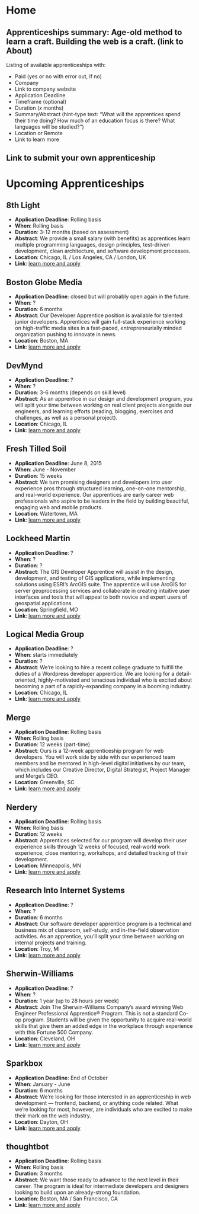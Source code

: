 # Home

## Apprenticeships summary: Age-old method to learn a craft. Building the web is a craft. (link to About)

Listing of available apprenticeships with:
* Paid (yes or no with error out, if no)
* Company
* Link to company website
* Application Deadline
* Timeframe (optional)
* Duration (_x_ months)
* Summary/Abstract (hint-type text: “What will the apprentices spend their time doing? How much of an education focus is there? What languages will be studied?”)
* Location or Remote
* Link to learn more

## Link to submit your own apprenticeship



# Upcoming Apprenticeships

## 8th Light
* **Application Deadline**: Rolling basis
* **When**: Rolling basis
* **Duration**: 3-12 months (based on assessment)
* **Abstract**: We provide a small salary (with benefits) as apprentices learn multiple programming languages, design principles, test-driven development, clean architecture, and software development processes.
* **Location**: Chicago, IL / Los Angeles, CA / London, UK
* **Link**: [learn more and apply](https://8thlight.com/apprenticeship/)

## Boston Globe Media
* **Application Deadline**: closed but will probably open again in the future.
* **When**: ? 
* **Duration**: 6 months
* **Abstract**: Our Developer Apprentice position is available for talented junior developers. Apprentices will gain full-stack experience working on high-traffic media sites in a fast-paced, entrepreneurially minded organization pushing to innovate in news.
* **Location**: Boston, MA
* **Link**: [learn more and apply](http://chc.tbe.taleo.net/chc05/ats/careers/requisition.jsp?org=BOSTGLOB&cws=1&rid=264&source=Indeed.com)

## DevMynd
* **Application Deadline**: ?
* **When**: ?
* **Duration**: 3-6 months (depends on skill level)
* **Abstract**: As an apprentice in our design and development program, you will split your time between working on real client projects alongside our engineers, and learning efforts (reading, blogging, exercises and challenges, as well as a personal project).
* **Location**: Chicago, IL
* **Link**: [learn more and apply](https://devmynd.com/jobs/apprenticeship)

## Fresh Tilled Soil
* **Application Deadline**: June 8, 2015 
* **When**: June - November
* **Duration**: 15 weeks
* **Abstract**: We turn promising designers and developers into user experience pros through structured learning, one-on-one mentorship, and real-world experience. Our apprentices are early career web professionals who aspire to be leaders in the field by building beautiful, engaging web and mobile products.
* **Location**: Watertown, MA
* **Link**: [learn more and apply](http://www.freshtilledsoil.com/aux/)

## Lockheed Martin
* **Application Deadline**: ?
* **When**: ?
* **Duration**: ?
* **Abstract**: The GIS Developer Apprentice will assist in the design, development, and testing of GIS applications, while implementing solutions using ESRI’s ArcGIS suite. The apprentice will use ArcGIS for server geoprocessing services and collaborate in creating intuitive user interfaces and tools that will appeal to both novice and expert users of geospatial applications.
* **Location**: Springfield, MO
* **Link**: [learn more and apply](http://search.lockheedmartinjobs.com/ShowJob/Id/30744/Multi%20Media,%20GIS%20Developer%20Apprentice)

## Logical Media Group
* **Application Deadline**: ?
* **When**: starts immediately
* **Duration**: ?
* **Abstract**: We’re looking to hire a recent college graduate to fulfill the duties of a Wordpress developer apprentice. We are looking for a detail-oriented, highly-motivated and tenacious individual who is excited about becoming a part of a rapidly-expanding company in a booming industry.
* **Location**: Chicago, IL
* **Link**: [learn more and apply](http://www.indeed.com/cmp/Logical-Media-Group/jobs/Wordpress-Developer-Apprentice-f69ecba4e444d70d?sjdu=QwrRXKrqZ3CNX5W-O9jEvW9kAlEKJhSVFnYBmcB0y6lqHvqGeG5KLLAXkn5r_OwzVHmpw7S7TH97eYJbGoyIuv2ykA_ctx1dqecIbb7ND9E)

## Merge
* **Application Deadline**: Rolling basis
* **When**: Rolling basis
* **Duration**: 12 weeks (part-time)
* **Abstract**: Ours is a 12-week apprenticeship program for web developers. You will work side by side with our experienced team members and be mentored in high-level digital initiatives by our team, which includes our Creative Director, Digital Strategist, Project Manager and Merge’s CEO.
* **Location**: Greenville, SC
* **Link**: [learn more and apply](http://www.mergeagency.com/careers)

## Nerdery
* **Application Deadline**: Rolling basis
* **When**: Rolling basis
* **Duration**: 12 weeks
* **Abstract**: Apprentices selected for our program will develop their user experience skills through 12 weeks of focused, real-world work experience, close mentoring, workshops, and detailed tracking of their development.
* **Location**: Minneapolis, MN
* **Link**: [learn more and apply](https://nerdery.com/careers)

## Research Into Internet Systems
* **Application Deadline**: ?
* **When**: ?
* **Duration**: 6 months
* **Abstract**: Our software developer apprentice program is a technical and business mix of classroom, self-study, and in-the-field observation activities. As an apprentice, you’ll split your time between working on internal projects and training.
* **Location**: Troy, MI
* **Link**: [learn more and apply](https://riis.applicantpro.com/jobs/179486-27866.html)

## Sherwin-Williams
* **Application Deadline**: ?
* **When**: ?
* **Duration**: 1 year (up to 28 hours per week)
* **Abstract**: Join The Sherwin-Williams Company’s award winning Web Engineer Professional Apprentice® Program. This is not a standard Co-op program. Students will be given the opportunity to acquire real-world skills that give them an added edge in the workplace through experience with this Fortune 500 Company.
* **Location**: Cleveland, OH
* **Link**: [learn more and apply](http://careers.sherwin-williams.com/jobs/18892)

## Sparkbox
* **Application Deadline**: End of October
* **When**: January - June 
* **Duration**: 6 months
* **Abstract**: We’re looking for those interested in an apprenticeship in web development — frontend, backend, or anything code related. What we’re looking for most, however, are individuals who are excited to make their mark on the web industry.
* **Location**: Dayton, OH
* **Link**: [learn more and apply](http://apprentices.seesparkbox.com/)

## thoughtbot
* **Application Deadline**: Rolling basis
* **When**: Rolling basis
* **Duration**: 3 months
* **Abstract**: We want those ready to advance to the next level in their career. The program is ideal for intermediate developers and designers looking to build upon an already-strong foundation.
* **Location**: Boston, MA / San Francisco, CA
* **Link**: [learn more and apply](http://www.apprentice.io/)
